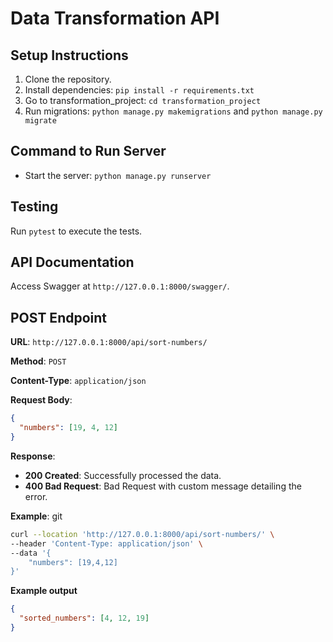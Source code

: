 # Data Transformation API

## Setup Instructions

1.  Clone the repository.
2.  Install dependencies: `pip install -r requirements.txt`
3.  Go to transformation_project: `cd transformation_project`
4.  Run migrations: `python manage.py makemigrations` and `python manage.py migrate`

## Command to Run Server

- Start the server: `python manage.py runserver`

## Testing

Run `pytest` to execute the tests.

## API Documentation

Access Swagger at `http://127.0.0.1:8000/swagger/`.

## POST Endpoint

**URL**: `http://127.0.0.1:8000/api/sort-numbers/`

**Method**: `POST`

**Content-Type**: `application/json`

**Request Body**:

```json
{
  "numbers": [19, 4, 12]
}
```

**Response**:

- **200 Created**: Successfully processed the data.
- **400 Bad Request**: Bad Request with custom message detailing the error.

**Example**:
git

```bash
curl --location 'http://127.0.0.1:8000/api/sort-numbers/' \
--header 'Content-Type: application/json' \
--data '{
    "numbers": [19,4,12]
}'
```

**Example output**

```json
{
  "sorted_numbers": [4, 12, 19]
}
```
